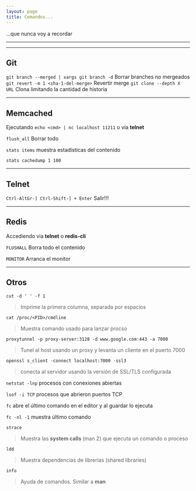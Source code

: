 ```yaml
---
layout: page
title: Comandos...
---
```

...que nunca voy a recordar

---
---
## Git

`git branch --merged | xargs git branch -d` Borrar branches no mergeados
`git revert -m 1 <sha-1-del-merge>` Revertir merge
`git clone --depth X URL` Clona limitando la cantidad de historia

---
## Memcached

Ejecutando `echo <cmd> | nc localhost 11211` o vía __telnet__

`flush_all` Borrar todo

`stats items` muestra estadísticas del contenido

`stats cachedump 1 100`


---
## Telnet

`Ctrl-AltGr-] Ctrl-Shift-] + Enter` Salir!!!


---
## Redis

Accediendo via __telnet__ o __redis-cli__

`FLUSHALL` Borra todo el contenido

`MONITOR` Arranca el monitor


---
## Otros

`cut -d ' ' -f 1`
> Imprime la primera columna, separada por espacios

`cat /proc/<PID>/cmdline`
> Muestra comando usado para lanzar procso

`proxytunnel -p proxy-server:3128 -d www.google.com:443 -a 7000`
> Tunel al host usando un proxy y levanta un cliente en el puerto 7000

`openssl s_client -connect localhost:7000 -ssl3`
> conecta al servidor usando la versión de SSL/TLS configurada

`netstat -lnp` procesos con conexiones abiertas

`lsof -i TCP` procesos que abrieron puertos TCP

`fc` abre el último comando en el editor y al guardar lo ejecuta

`fc -nl -1` muestra último comando

`strace`
> Muestra las __system calls__ (man 2) que ejecuta un comando o proceso

`ldd`
> Muestra dependencias de librerías (shared libraries)

`info`
> Ayuda de comandos. Similar a __man__
